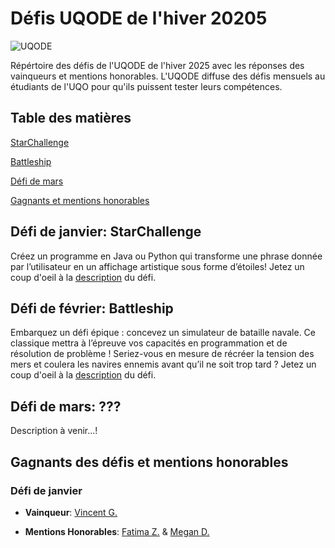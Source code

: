 # Défis UQODE de l'hiver 20205
![UQODE]()

Répértoire des défis de l'UQODE de l'hiver 2025 avec les réponses des vainqueurs et mentions honorables. L'UQODE diffuse des défis mensuels au étudiants de l'UQO pour qu'ils puissent tester leurs compétences. 

## Table des matières
[StarChallenge](#défi-de-janvier-starchallenge)

[Battleship](#défi-de-février-battleship)

[Défi de mars](#défi-de-mars-)

[Gagnants et mentions honorables](#gagnants-des-défis-et-mentions-honorables)

## Défi de janvier: StarChallenge
Créez un programme en Java ou Python qui transforme une phrase donnée par l’utilisateur en un affichage artistique sous forme d’étoiles! Jetez un coup d'oeil à la [description]() du défi.

## Défi de février: Battleship
Embarquez un défi épique : concevez un simulateur de bataille navale. Ce classique mettra à l’épreuve vos capacités en programmation et de résolution de problème ! Seriez-vous en mesure de récréer la tension des mers et coulera les navires ennemis avant qu’il ne soit trop tard ? Jetez un coup d'oeil à la [description]() du défi.

## Défi de mars: ???
Description à venir...!

## Gagnants des défis et mentions honorables
### Défi de janvier
- **Vainqueur**: [Vincent G.]()

- **Mentions Honorables**: [Fatima Z.]() & [Megan D.]()

